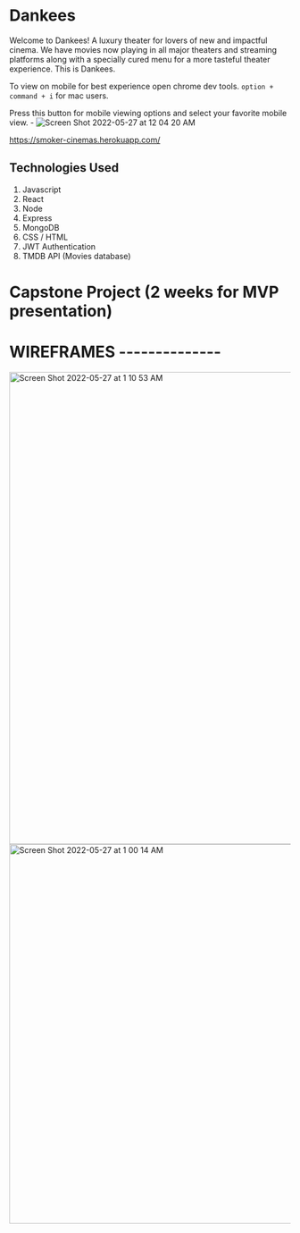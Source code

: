 # Dankees

Welcome to Dankees! A luxury theater for lovers of new and impactful cinema. We have movies now playing in all major theaters and streaming platforms along with a specially cured menu for a more tasteful theater experience. This is Dankees.

To view on mobile for best experience open chrome dev tools. 
`option + command + i` for mac users.

Press this button for mobile viewing options and select your favorite mobile view. -
![Screen Shot 2022-05-27 at 12 04 20 AM](https://user-images.githubusercontent.com/63202540/170627991-0f8b3ff8-b8c8-456c-82d9-cdfcd133eca5.png)



https://smoker-cinemas.herokuapp.com/

## Technologies Used
1. Javascript
2. React
3. Node
4. Express
5. MongoDB
6. CSS / HTML
7. JWT Authentication
8. TMDB API (Movies database)

# Capstone Project (2 weeks for MVP presentation)

# WIREFRAMES --------------
<img width="845" alt="Screen Shot 2022-05-27 at 1 10 53 AM" src="https://user-images.githubusercontent.com/63202540/170633650-f0484213-4324-4fba-8135-89bbfa0c08ad.png">



<img width="679" alt="Screen Shot 2022-05-27 at 1 00 14 AM" src="https://user-images.githubusercontent.com/63202540/170632557-7549bd8c-b6bb-426d-97a1-6a1a31b1efd3.png">



